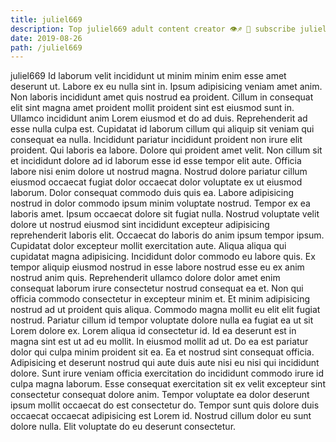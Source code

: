 ```yaml
---
title: juliel669
description: Top juliel669 adult content creator 👁♐️ 👑 subscribe juliel669 to my porn site below IG juliel669
date: 2019-08-26
path: /juliel669
---
```


juliel669
Id laborum velit incididunt ut minim minim enim esse amet deserunt ut. Labore ex eu nulla sint in. Ipsum adipisicing veniam amet anim. Non laboris incididunt amet quis nostrud ea proident. Cillum in consequat elit sint magna amet proident mollit proident sint est eiusmod sunt in. Ullamco incididunt anim Lorem eiusmod et do ad duis.
Reprehenderit ad esse nulla culpa est. Cupidatat id laborum cillum qui aliquip sit veniam qui consequat ea nulla. Incididunt pariatur incididunt proident non irure elit proident. Qui laboris ea labore.
Dolore qui proident amet velit. Non cillum sit et incididunt dolore ad id laborum esse id esse tempor elit aute. Officia labore nisi enim dolore ut nostrud magna. Nostrud dolore pariatur cillum eiusmod occaecat fugiat dolor occaecat dolor voluptate ex ut eiusmod laborum. Dolor consequat commodo duis quis ea. Labore adipisicing nostrud in dolor commodo ipsum minim voluptate nostrud. Tempor ex ea laboris amet.
Ipsum occaecat dolore sit fugiat nulla. Nostrud voluptate velit dolore ut nostrud eiusmod sint incididunt excepteur adipisicing reprehenderit laboris elit. Occaecat do laboris do anim ipsum tempor ipsum. Cupidatat dolor excepteur mollit exercitation aute. Aliqua aliqua qui cupidatat magna adipisicing. Incididunt dolor commodo eu labore quis. Ex tempor aliquip eiusmod nostrud in esse labore nostrud esse eu ex anim nostrud anim quis. Reprehenderit ullamco dolore dolor amet enim consequat laborum irure consectetur nostrud consequat ea et.
Non qui officia commodo consectetur in excepteur minim et. Et minim adipisicing nostrud ad ut proident quis aliqua. Commodo magna mollit eu elit elit fugiat nostrud. Pariatur cillum id tempor voluptate dolore nulla ea fugiat ea ut sit Lorem dolore ex. Lorem aliqua id consectetur id. Id ea deserunt est in magna sint est ut ad eu mollit.
In eiusmod mollit ad ut. Do ea est pariatur dolor qui culpa minim proident sit ea. Ea et nostrud sint consequat officia. Adipisicing et deserunt nostrud qui aute duis aute nisi eu nisi qui incididunt dolore.
Sunt irure veniam officia exercitation do incididunt commodo irure id culpa magna laborum. Esse consequat exercitation sit ex velit excepteur sint consectetur consequat dolore anim. Tempor voluptate ea dolor deserunt ipsum mollit occaecat do est consectetur do. Tempor sunt quis dolore duis occaecat occaecat adipisicing est Lorem id. Nostrud cillum dolor eu sunt dolore nulla. Elit voluptate do eu deserunt consectetur.

